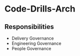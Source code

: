 # Code-Drills-Arch

## Responsibilities
- Delivery Governance
- Engineering Governance
- People Governance